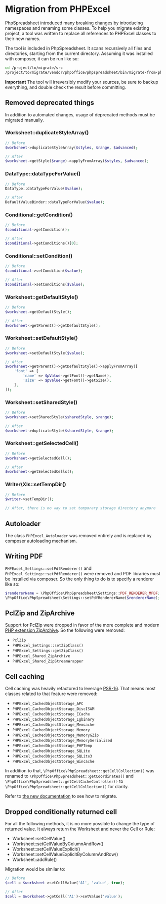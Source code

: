 # Migration from PHPExcel

PhpSpreadsheet introduced many breaking changes by introducing
namespaces and renaming some classes. To help you migrate existing
project, a tool was written to replace all references to PHPExcel
classes to their new names.

The tool is included in PhpSpreadsheet. It scans recursively all files
and directories, starting from the current directory. Assuming it was
installed with composer, it can be run like so:

``` sh
cd /project/to/migrate/src
/project/to/migrate/vendor/phpoffice/phpspreadsheet/bin/migrate-from-phpexcel
```

**Important** The tool will irreversibly modify your sources, be sure to
backup everything, and double check the result before committing.

## Removed deprecated things

In addition to automated changes, usage of deprecated methods must be migrated
manually.

### Worksheet::duplicateStyleArray()

``` php
// Before
$worksheet->duplicateStyleArray($styles, $range, $advanced);

// After
$worksheet->getStyle($range)->applyFromArray($styles, $advanced);
```

### DataType::dataTypeForValue()

``` php
// Before
DataType::dataTypeForValue($value);

// After
DefaultValueBinder::dataTypeForValue($value);
```

### Conditional::getCondition()

``` php
// Before
$conditional->getCondition();

// After
$conditional->getConditions()[0];
```

### Conditional::setCondition()

``` php
// Before
$conditional->setCondition($value);

// After
$conditional->setConditions($value);
```

### Worksheet::getDefaultStyle()

``` php
// Before
$worksheet->getDefaultStyle();

// After
$worksheet->getParent()->getDefaultStyle();
```

### Worksheet::setDefaultStyle()

``` php
// Before
$worksheet->setDefaultStyle($value);

// After
$worksheet->getParent()->getDefaultStyle()->applyFromArray([
    'font' => [
        'name' => $pValue->getFont()->getName(),
        'size' => $pValue->getFont()->getSize(),
    ],
]);

```

### Worksheet::setSharedStyle()

``` php
// Before
$worksheet->setSharedStyle($sharedStyle, $range);

// After
$worksheet->duplicateStyle($sharedStyle, $range);
```

### Worksheet::getSelectedCell()

``` php
// Before
$worksheet->getSelectedCell();

// After
$worksheet->getSelectedCells();
```

### Writer\Xls::setTempDir()

``` php
// Before
$writer->setTempDir();

// After, there is no way to set temporary storage directory anymore
```

## Autoloader

The class `PHPExcel_Autoloader` was removed entirely and is replaced by composer
autoloading mechanism.

## Writing PDF

`PHPExcel_Settings::setPdfRenderer()` and `PHPExcel_Settings::setPdfRenderer()`
were removed and PDF libraries must be installed via composer. So the only thing
to do is to specify a renderer like so:

```php
$rendererName = \PhpOffice\PhpSpreadsheet\Settings::PDF_RENDERER_MPDF;
\PhpOffice\PhpSpreadsheet\Settings::setPdfRendererName($rendererName);
```

## PclZip and ZipArchive

Support for PclZip were dropped in favor of the more complete and modern
[PHP extension ZipArchive](http://php.net/manual/en/book.zip.php).
So the following were removed:

- `PclZip`
- `PHPExcel_Settings::setZipClass()`
- `PHPExcel_Settings::getZipClass()`
- `PHPExcel_Shared_ZipArchive`
- `PHPExcel_Shared_ZipStreamWrapper`


## Cell caching

Cell caching was heavily refactored to leverage
[PSR-16](http://www.php-fig.org/psr/psr-16/). That means most classes
related to that feature were removed:

- `PHPExcel_CachedObjectStorage_APC`
- `PHPExcel_CachedObjectStorage_DiscISAM`
- `PHPExcel_CachedObjectStorage_ICache`
- `PHPExcel_CachedObjectStorage_Igbinary`
- `PHPExcel_CachedObjectStorage_Memcache`
- `PHPExcel_CachedObjectStorage_Memory`
- `PHPExcel_CachedObjectStorage_MemoryGZip`
- `PHPExcel_CachedObjectStorage_MemorySerialized`
- `PHPExcel_CachedObjectStorage_PHPTemp`
- `PHPExcel_CachedObjectStorage_SQLite`
- `PHPExcel_CachedObjectStorage_SQLite3`
- `PHPExcel_CachedObjectStorage_Wincache`

In addition to that, `\PhpOffice\PhpSpreadsheet::getCellCollection()` was renamed
to `\PhpOffice\PhpSpreadsheet::getCoordinates()` and
`\PhpOffice\PhpSpreadsheet::getCellCacheController()` to
`\PhpOffice\PhpSpreadsheet::getCellCollection()` for clarity.

Refer to [the new documentation](./memory_saving.md) to see how to migrate.

## Dropped conditionally returned cell

For all the following methods, it is no more possible to change the type of
returned value. It always return the Worksheet and never the Cell or Rule:

- Worksheet::setCellValue()
- Worksheet::setCellValueByColumnAndRow()
- Worksheet::setCellValueExplicit()
- Worksheet::setCellValueExplicitByColumnAndRow()
- Worksheet::addRule()

Migration would be similar to:

``` php
// Before
$cell = $worksheet->setCellValue('A1', 'value', true);

// After
$cell = $worksheet->getCell('A1')->setValue('value');
```
